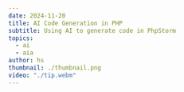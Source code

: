 ```yaml
---
date: 2024-11-20
title: AI Code Generation in PHP
subtitle: Using AI to generate code in PhpStorm
topics:
  - ai
  - aia
author: hs
thumbnail: ./thumbnail.png
video: "./tip.webm"
---
```

